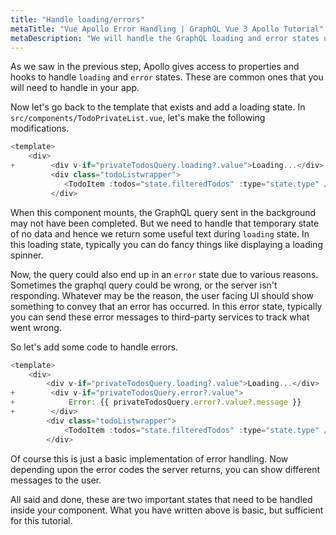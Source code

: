 ```yaml
---
title: "Handle loading/errors"
metaTitle: "Vue Apollo Error Handling | GraphQL Vue 3 Apollo Tutorial"
metaDescription: "We will handle the GraphQL loading and error states using the Vue Apollo properties and hooks - loading and error "
---
```


As we saw in the previous step, Apollo gives access to properties and hooks to handle `loading` and `error` states. These are common ones that you will need to handle in your app.

Now let's go back to the template that exists and add a loading state.
In `src/components/TodoPrivateList.vue`, let's make the following modifications.

```js
<template>
    <div>
+        <div v-if="privateTodosQuery.loading?.value">Loading...</div>
         <div class="todoListwrapper">
            <TodoItem :todos="state.filteredTodos" :type="state.type" />
         </div>
```

When this component mounts, the GraphQL query sent in the background may not have been completed. But we need to handle that temporary state of no data and hence we return some useful text during `loading` state. 
In this loading state, typically you can do fancy things like displaying a loading spinner.

Now, the query could also end up in an `error` state due to various reasons. Sometimes the graphql query could be wrong, or the server isn't responding. Whatever may be the reason, the user facing UI should show something to convey that an error has occurred. 
In this error state, typically you can send these error messages to third-party services to track what went wrong.

So let's add some code to handle errors. 

```javascript
<template>
    <div>
        <div v-if="privateTodosQuery.loading?.value">Loading...</div>
+        <div v-if="privateTodosQuery.error?.value">
+            Error: {{ privateTodosQuery.error?.value?.message }}
+        </div>
        <div class="todoListwrapper">
            <TodoItem :todos="state.filteredTodos" :type="state.type" />
        </div>
```


Of course this is just a basic implementation of error handling. Now depending upon the error codes the server returns, you can show different messages to the user.

All said and done, these are two important states that need to be handled inside your component. What you have written above is basic, but sufficient for this tutorial.
